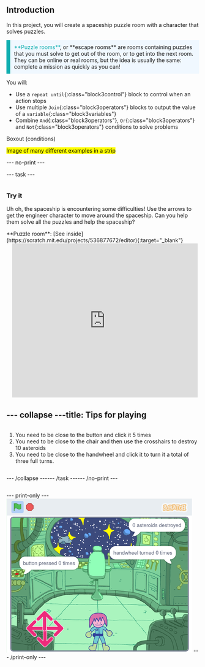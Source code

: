 ## Introduction

In this project, you will create a spaceship puzzle room with a character that solves puzzles.

<p style="border-left: solid; border-width:10px; border-color: #0faeb0; background-color: aliceblue; padding: 10px;">
<span style="color: #0faeb0">**Puzzle rooms**</span>, or **escape rooms** are rooms containing puzzles that you must solve to get out of the room, or to get into the next room. They can be online or real rooms, but the idea is usually the same: complete a mission as quickly as you can!
</p>

You will:
+ Use a `repeat until`{:class="block3control"} block to control when an action stops
+ Use multiple `Join`{:class="block3operators"} blocks to output the value of a `variable`{:class="block3variables"}
+ Combine `And`{:class="block3operators"}, `Or`{:class="block3operators"} and `Not`{:class="block3operators"} conditions to solve problems

Boxout (conditions)

<mark>Image of many different examples in a strip</mark>

--- no-print ---

--- task ---

<div style="display: flex; flex-wrap: wrap">
<div style="flex-basis: 175px; flex-grow: 1">  

### Try it 

Uh oh, the spaceship is encountering some difficulties! Use the arrows to get the engineer character to move around the spaceship. Can you help them solve all the puzzles and help the spaceship?

</div>
<div>
**Puzzle room**: [See inside](https://scratch.mit.edu/projects/536877672/editor){:target="_blank"}
<div class="scratch-preview" style="margin-left: 15px;">
  <iframe allowtransparency="true" width="485" height="402" src="https://scratch.mit.edu/projects/embed/536877672/?autostart=false" frameborder="0"></iframe>
</div>

</div>

--- collapse ---
---
title: Tips for playing
---
1. You need to be close to the button and click it 5 times
2. You need to be close to the chair and then use the crosshairs to destroy 10 asteroids
3. You need to be close to the handwheel and click it to turn it a total of three full turns.


--- /collapse ---

--- /task ---

--- /no-print ---

--- print-only ---
![Completed project](images/showcase_static.png)
--- /print-only ---


